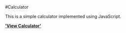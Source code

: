 #Calculator

This is a simple calculator implemented using JavaScript. 

 
**['View Calculator'](http://cashier-suit-45113.bitballoon.com/)**
